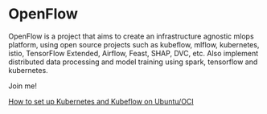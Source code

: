 # OpenFlow
OpenFlow is a project that aims to create an infrastructure agnostic mlops platform, using open source projects such as kubeflow, mlflow, kubernetes, istio, TensorFlow Extended, Airflow, Feast, SHAP, DVC, etc. Also implement distributed data processing and model training using spark, tensorflow and kubernetes.

Join me!

[How to set up Kubernetes and Kubeflow on Ubuntu/OCI](https://medium.com/@rochageorge/how-to-set-up-microk8s-and-charmed-kubeflow-on-ubuntu-oci-2531bae8daf2)
